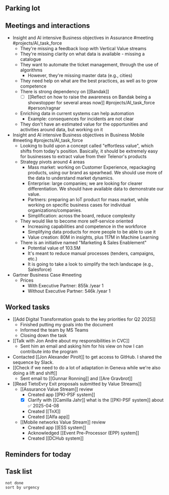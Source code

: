 ## Parking lot
## Meetings and interactions
* Insight and AI intensive Business objectives in Assurance #meeting  #projects/AI_task_force 
	* They're missing a feedback loop with Vertical Value streams
	* They're missing clarity on what data is available - missing a catalogue
	* They want to automate the ticket management, through the use of  algorithms
		* However, they're missing master data (e.g., cities)
	* They need help on what are the best practices, as well as to grow competence
	* There is strong dependency on [[Bandak]]
		* [ ] [[Reflect on how to raise the awareness on Bandak being a showstopper for several areas now]] #projects/AI_task_force #person/ragnar
	* Enriching data in current systems can help automation
		* Example: consequences for incidents are not clear
	* They don't have an estimated value for the opportunities and activities around data, but working on it
* Insight and AI intensive Business objectives in Business Mobile #meeting #projects/AI_task_force 
	* Looking to build upon a concept called "effortless value", which shifts from today's position. Basically, it should be extremely easy for businesses to extract value from their Telenor's products
	* Strategy pivots around 4 areas
		* Mass market: working on Customer Experience, repackaging products, using our brand as spearhead. We should use more of the data to understand market dynamics.
		* Enterprise: large companies; we are looking for clearer differentiation. We should have available data to demonstrate our value.
		* Partners: preparing an IoT product for mass market, while working on specific business cases for individual organizations/companies.
		* Simplification: across the board, reduce complexity
	* They would like to become more self-service oriented
		* Increasing capabilities and competence in the workforce
		* Simplifying data products for more people to be able to use it
		* Value creation: 80M in insights, plus 117M in Machine Learning
	* There is an initiative named "Marketing & Sales Enablement"
		* Potential value of 103.5M
		* It's meant to reduce manual processes (tenders, campaigns, etc.)
		* It is going to take a look to simplify the tech landscape (e.g., Salesforce)
* Gartner Business Case #meeting 
	* Prices
		* With Executive Partner: 855k /year 1
		* Without Executive Partner: 546k /year 1
## Worked tasks
* [[Add Digital Transformation goals to the key priorities for Q2 2025]]
	* Finished putting my goals into the document
	* Informed the team by MS Teams
	* Closing down the task
* [[Talk with Jon Andre about my responsibilities in CVC]]
	* Sent him an email and asking him for his view on how I can contribute into the program
* Contacted [[Jon Alexander Pirolt]] to get access to GitHub. I shared the sequence by Slack.
* [[Check if we need to do a lot of adaptation in Geneva while we're also doing a lift and shift]]
	* Sent email to [[Gunnar Ronning]] and [[Are Gravbrot]]
* [[Read TietoEvry Exit proposals submitted by Value Streams]]
	* [[Assurance Value Stream]] review
		* Created app [[PKI-PSF system]]
		* [x] Clarify with [[Camilla Jahr]] what is the [[PKI-PSF system]] about ✅ 2025-04-08
		* Created [[TnX]]
		* Created [[Alfa app]]
	* [[Mobile networks Value Stream]] review
		* Created app [[ESS system]]
		* Acknowledged [[Event Pre-Processor (EPP) system]]
		* Created [[DCHub system]]
## Reminders for today

## Task list
```tasks
not done 
sort by urgency
```
